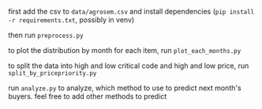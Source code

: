 first add the csv to `data/agrosem.csv` and install dependencies (`pip install -r requirements.txt`, possibly in venv)

then run `preprocess.py`

to plot the distribution by month for each item, run `plot_each_months.py`

to split the data into high and low critical code and high and low price, run `split_by_pricepriority.py`

run `analyze.py` to analyze, which method to use to predict next month's buyers. feel free to add other methods to predict
